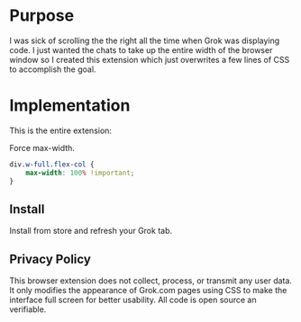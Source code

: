 # Purpose
I was sick of scrolling the the right all the time when Grok was displaying code. I just wanted the chats to take up the entire width of the browser window so I created this extension which just overwrites a few lines of CSS to accomplish the goal.

# Implementation
This is the entire extension:

Force max-width.
```CSS
div.w-full.flex-col {
    max-width: 100% !important;
}

```


## Install
Install from store and refresh your Grok tab.

## Privacy Policy
This browser extension does not collect, process, or transmit any user data. It only modifies the appearance of Grok.com pages using CSS to make the interface full screen for better usability. All code is open source an verifiable.
